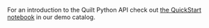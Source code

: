 For an introduction to the Quilt Python API check out [the QuickStart notebook](https://open.quiltdata.com/b/quilt-example/packages/examples/hurdat/tree/latest/) in our demo catalog.
